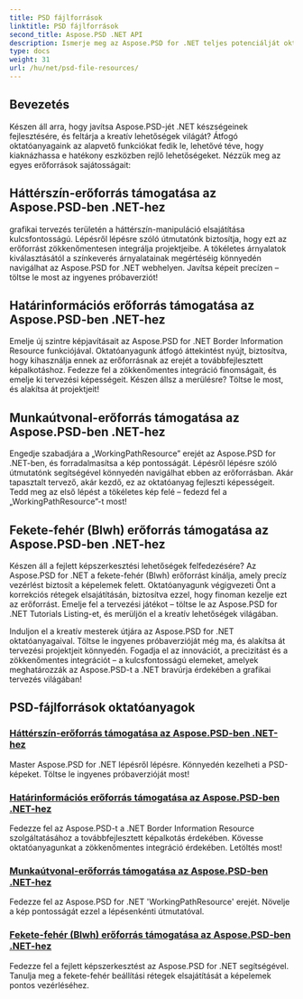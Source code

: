 ```yaml
---
title: PSD fájlforrások
linktitle: PSD fájlforrások
second_title: Aspose.PSD .NET API
description: Ismerje meg az Aspose.PSD for .NET teljes potenciálját oktatóanyagainkkal. Zökkenőmentesen sajátítsa el a háttérszínt, a szegélyinformációkat, a munkaútvonalat és a fekete-fehér erőforrásokat.
type: docs
weight: 31
url: /hu/net/psd-file-resources/
---
```


## Bevezetés

Készen áll arra, hogy javítsa Aspose.PSD-jét .NET készségeinek fejlesztésére, és feltárja a kreatív lehetőségek világát? Átfogó oktatóanyagaink az alapvető funkciókat fedik le, lehetővé téve, hogy kiaknázhassa e hatékony eszközben rejlő lehetőségeket. Nézzük meg az egyes erőforrások sajátosságait:

## Háttérszín-erőforrás támogatása az Aspose.PSD-ben .NET-hez

grafikai tervezés területén a háttérszín-manipuláció elsajátítása kulcsfontosságú. Lépésről lépésre szóló útmutatónk biztosítja, hogy ezt az erőforrást zökkenőmentesen integrálja projektjeibe. A tökéletes árnyalatok kiválasztásától a színkeverés árnyalatainak megértéséig könnyedén navigálhat az Aspose.PSD for .NET webhelyen. Javítsa képeit precízen – töltse le most az ingyenes próbaverziót!

## Határinformációs erőforrás támogatása az Aspose.PSD-ben .NET-hez

Emelje új szintre képjavításait az Aspose.PSD for .NET Border Information Resource funkciójával. Oktatóanyagunk átfogó áttekintést nyújt, biztosítva, hogy kihasználja ennek az erőforrásnak az erejét a továbbfejlesztett képalkotáshoz. Fedezze fel a zökkenőmentes integráció finomságait, és emelje ki tervezési képességeit. Készen állsz a merülésre? Töltse le most, és alakítsa át projektjeit!

## Munkaútvonal-erőforrás támogatása az Aspose.PSD-ben .NET-hez

Engedje szabadjára a „WorkingPathResource” erejét az Aspose.PSD for .NET-ben, és forradalmasítsa a kép pontosságát. Lépésről lépésre szóló útmutatónk segítségével könnyedén navigálhat ebben az erőforrásban. Akár tapasztalt tervező, akár kezdő, ez az oktatóanyag fejleszti képességeit. Tedd meg az első lépést a tökéletes kép felé – fedezd fel a „WorkingPathResource”-t most!

## Fekete-fehér (Blwh) erőforrás támogatása az Aspose.PSD-ben .NET-hez

Készen áll a fejlett képszerkesztési lehetőségek felfedezésére? Az Aspose.PSD for .NET a fekete-fehér (Blwh) erőforrást kínálja, amely precíz vezérlést biztosít a képelemek felett. Oktatóanyagunk végigvezeti Önt a korrekciós rétegek elsajátításán, biztosítva ezzel, hogy finoman kezelje ezt az erőforrást. Emelje fel a tervezési játékot – töltse le az Aspose.PSD for .NET Tutorials Listing-et, és merüljön el a kreatív lehetőségek világában.

Induljon el a kreatív mesterek útjára az Aspose.PSD for .NET oktatóanyagaival. Töltse le ingyenes próbaverzióját még ma, és alakítsa át tervezési projektjeit könnyedén. Fogadja el az innovációt, a precizitást és a zökkenőmentes integrációt – a kulcsfontosságú elemeket, amelyek meghatározzák az Aspose.PSD-t a .NET bravúrja érdekében a grafikai tervezés világában!

## PSD-fájlforrások oktatóanyagok
### [Háttérszín-erőforrás támogatása az Aspose.PSD-ben .NET-hez](./supporting-background-color-resource/)
Master Aspose.PSD for .NET lépésről lépésre. Könnyedén kezelheti a PSD-képeket. Töltse le ingyenes próbaverzióját most!
### [Határinformációs erőforrás támogatása az Aspose.PSD-ben .NET-hez](./supporting-border-information-resource/)
Fedezze fel az Aspose.PSD-t a .NET Border Information Resource szolgáltatásához a továbbfejlesztett képalkotás érdekében. Kövesse oktatóanyagunkat a zökkenőmentes integráció érdekében. Letöltés most!
### [Munkaútvonal-erőforrás támogatása az Aspose.PSD-ben .NET-hez](./supporting-working-path-resource/)
Fedezze fel az Aspose.PSD for .NET 'WorkingPathResource' erejét. Növelje a kép pontosságát ezzel a lépésenkénti útmutatóval.
### [Fekete-fehér (Blwh) erőforrás támogatása az Aspose.PSD-ben .NET-hez](./supporting-black-and-white-blwh-resource/)
Fedezze fel a fejlett képszerkesztést az Aspose.PSD for .NET segítségével. Tanulja meg a fekete-fehér beállítási rétegek elsajátítását a képelemek pontos vezérléséhez.